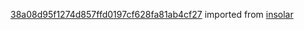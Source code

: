 [38a08d95f1274d857ffd0197cf628fa81ab4cf27](https://github.com/insolar/insolar/commit/38a08d95f1274d857ffd0197cf628fa81ab4cf27) imported from [insolar](https://github.com/insolar/insolar)
